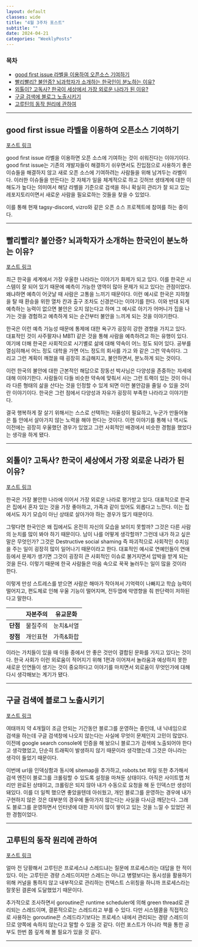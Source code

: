 ```yaml
---
layout: default
classes: wide
title: "4월 3주차 포스트"
subtitle: ""
date: 2024-04-21
categories: "WeeklyPosts"
---
```


### 목차

- [good first issue 라벨을 이용하여 오픈소스 기여하기](#good-first-issue-라벨을-이용하여-오픈소스-기여하기)
- [빨리빨리? 불안증? 뇌과학자가 소개하는 한국인이 분노하는 이유?](#빨리빨리-불안증-뇌과학자가-소개하는-한국인이-분노하는-이유)
- [외톨이? 고독사? 한국이 세상에서 가장 외로운 나라가 된 이유?](#외톨이-고독사-한국이-세상에서-가장-외로운-나라가-된-이유)
- [구글 검색에 블로그 노출시키기](#구글-검색에-블로그-노출시키기)
- [고루틴의 동작 원리에 관하여](#고루틴의-동작-원리에-관하여)

---

## good first issue 라벨을 이용하여 오픈소스 기여하기

[포스트 링크](https://well-balanced.medium.com/%EA%BC%BC%EC%88%98%EB%A1%9C-%EC%98%A4%ED%94%88%EC%86%8C%EC%8A%A4-%EA%B8%B0%EC%97%AC%ED%95%98%EA%B8%B0-b34ee4cc2bc2)

good first issue 라벨을 이용하면 오픈 소스에 기여하는 것이 쉬워진다는 이야기이다. good first issue는 기존의 개발자들이 해결하기 쉬우면서도 진입점으로 사용하기 좋은 이슈들을 해결하지 않고 새로 오픈 소스에 기여하려는 사람들을 위해 남겨두는 라벨이다. 이러한 이슈들을 만든다는 것 자체가 일을 체계적으로 하고 깃허브 생태계에 대한 이해도가 높다는 의미여서 해당 라벨을 기준으로 검색을 하니 확실히 관리가 잘 되고 있는 레포지토리이면서 새로운 사람을 필요로하는 것들을 찾을 수 있었다.

이를 통해 현재 tagsy-discord, vizro와 같은 오픈 소스 프로젝트에 참여를 하는 중이다.

---

## 빨리빨리? 불안증? 뇌과학자가 소개하는 한국인이 분노하는 이유?

[포스트 링크](https://www.youtube.com/watch?v=AJSscwZP1Xs)

최근 한국을 세계에서 가장 우울한 나라라는 이야기가 화제가 되고 있다. 이를 한국은 시스템이 잘 되어 있기 때문에 예측이 가능한 영역이 많아 문제가 되고 있다는 관점이었다. 왜냐하면 예측이 어긋날 때 사람은 고통을 느끼기 때문이다. 이런 예시로 한국은 지하철을 탈 때 환승을 위한 열차 칸과 출구 조차도 신경쓴다는 이야기를 한다. 이와 반대 되게 예측하는 능력이 없으면 불안은 오지 않는다고 하며 그 예시로 아기가 어머니가 집을 나가는 것을 경험하고 예측하게 되는 순간부터 불안을 느끼게 되는 것을 이야기한다.

한국은 이런 예측 가능성 때문에 통제에 대한 욕구가 굉장히 강한 경향을 가지고 있다. 대표적인 것이 사주팔자나 MBTI 같은 것을 통해 사람을 예측하려고 하는 유행이 있다. 여기에 더해 한국은 사회적으로 시기별로 삶에 대해 약속이 어느 정도 되어 있다. 공부를 열심히해서 어느 정도 대학을 가면 어느 정도의 회사를 가고 와 같은 그런 약속이다. 그리고 그런 계획이 깨졌을 때 굉장히 조급해지고, 불안하면서, 분노하게 되는 것이다.

이런 한국의 불안에 대한 근본적인 해답으로 장동선 박사님은 다양성을 존중하는 자세에 대해 이야기한다. 사람들이 다들 비슷한 약속에 맞춰서 사는 그런 트랙이 있는 것이 아니라 다른 형태의 삶을 산다는 것을 인정할 수 있게 되면 이런 불안감을 줄일 수 있을 것이란 이야기이다. 한국은 그런 점에서 다양성과 자유가 굉장히 부족한 나라라고 이야기한다.

결국 행복하게 잘 살기 위해서는 스스로 선택하는 자율성이 필요하고, 누군가 만들어놓은 틀 안에서 살아가지 않는 노력을 해야 한다는 것이다. 이런 이야기를 통해 나 역시도 이전에는 굉장히 우울했던 경우가 있었고 그런 사회적인 배경에서 비슷한 경험을 했었다는 생각을 하게 됐다.

---

## 외톨이? 고독사? 한국이 세상에서 가장 외로운 나라가 된 이유?

[포스트 링크](https://www.youtube.com/watch?v=U5U_jK-xJjM)

한국은 가장 불안한 나라에 이어서 가장 외로운 나라로 평가받고 있다. 대표적으로 한국은 집에서 혼자 있는 것을 가장 좋아하고, 가족과 같이 있어도 외롭다고 느낀다. 이는 집에서도 자기 모습이 아닌 상태로 살아가야 하는 경우가 많기 때문이다.

그렇다면 한국인은 왜 집에서도 온전히 자신의 모습을 보이지 못할까? 그것은 다른 사람의 눈치를 많이 봐야 하기 때문이다. 남이 나를 어떻게 생각할까? 그런데 내가 하고 싶은 말은 무엇인가? 그것은 Destructive social shaming 즉 파괴적으로 사회적인 수치심을 주는 일이 굉장히 많이 일어나기 때문이라고 한다. 대표적인 예시로 연예인들이 연애 등에서 문제가 생기면 그것이 굉장히 큰 사회적인 이슈로 불거지면서 압박을 받게 되는 것을 든다. 이렇기 때문에 한국 사람들은 마음 속으로 꾹꾹 눌러두는 일이 많을 것이라 한다.

이렇게 만성 스트레스를 받으면 사람은 해마가 작아져서 기억력이 나빠지고 학습 능력이 떨어지고, 편도체로 인해 우울 기능이 떨어지며, 전두엽에 악영향을 줘 판단력이 저하된다고 말한다.

||자본주의|유교문화|
|---|---|---|
|**단점**|물질주의|눈치&서열|
|**장점**|개인표현|가족&화합|

이라는 가치들이 있을 때 이들 중에서 안 좋은 것만이 결합된 문화를 가지고 있다는 것이다. 한국 사회가 이런 외로움이 적어지기 위해 1편과 이어져서 놀라움과 예상하지 못한 새로운 인연들이 생기는 것이 중요하다고 이야기를 마치면서 외로움이 무엇인가에 대해 다시 생각해보는 계기가 됐다.

---

## 구글 검색에 블로그 노출시키기

[포스트 링크](https://jsy1110.github.io/2022/google-search-console/)

여태까지 약 4개월이 조금 안되는 기간동안 블로그를 운영하는 중인데, 내 닉네임으로 검색을 하는데 구글 검색창에 나오지 않는다는 사실에 무엇이 문제인지 고민이 많았다. 이전에 google search console에 인증을 해 놨으니 블로그가 검색에 노출되어야 한다고 생각했었고, 단순히 트래픽이 발생하지 않기 때문이라 생각했는데 그것은 아니라는 생각이 들었기 때문이다.

이번에 url을 인덱싱함과 동시에 sitemap을 추가하고, robots.txt 파일 또한 추가해서 검색 엔진이 블로그를 크롤링할 수 있도록 설정을 마쳐둔 상태이다. 아직은 사이트맵 처리만 완료된 상태이고, 크롤링은 되지 않아 내가 수동으로 요청을 해 둔 인덱스만 생성이 돼있다. 이를 더 일찍 했으면 좋았을텐데 아쉬웠고, 개인 블로그를 운영하는 경우에 내가 구현하지 않은 것은 대부분의 경우에 돌아가지 않는다는 사실을 다시금 깨닫는다. 그래도 블로그를 운영하면서 인터넷에 대한 지식이 많이 쌓이고 있는 것을 느낄 수 있었던 귀한 경험이었다.

---

## 고루틴의 동작 원리에 관하여

[포스트 링크](https://ykarma1996.tistory.com/188)

얼마 전 당황해서 고루틴은 프로세스냐 스레드냐는 질문에 프로세스라는 대답을 한 적이 있다. 이는 고루틴은 경량 스레드이지만 스레드는 아니고 병렬보다는 동시성을 활용하기 위해 커널을 통하지 않고 내부적으로 관리하는 컨텍스트 스위칭을 하니까 프로세스라는 잘못된 결론에 도달했었기 때문이다.

추가적으로 조사하면서 goroutine은 runtime scheduler에 의해 green thread로 관리되는 스레드이며, 결론적으로는 스레드라고 부를 수 있다. 다만 시스템콜을 직접적으로 사용하는 goroutine은 스레드라기보다는 프로세스 내에서 관리되는 경량 스레드이므로 양쪽에 속하지 않는다고 말할 수 있을 것 같다. 이런 포스트가 아니라 책을 통한 공부도 한번 쯤 깊게 해 볼 필요가 있을 것 같다.

---
